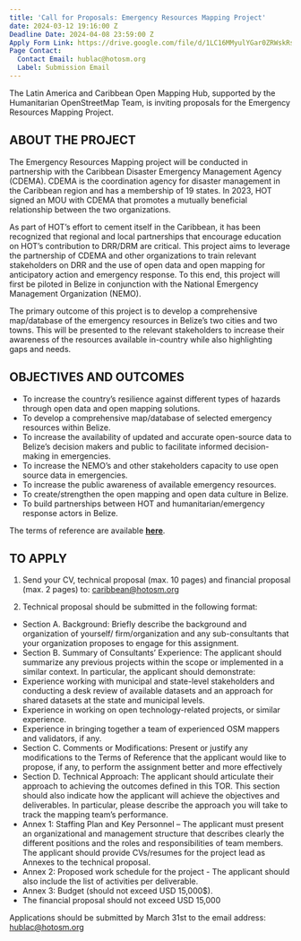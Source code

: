 ```yaml
---
title: 'Call for Proposals: Emergency Resources Mapping Project'
date: 2024-03-12 19:16:00 Z
Deadline Date: 2024-04-08 23:59:00 Z
Apply Form Link: https://drive.google.com/file/d/1LC16MMyulYGar0ZRWskRsUx8Lw48rBOW/view?usp=drive_link
Page Contact:
  Contact Email: hublac@hotosm.org
  Label: Submission Email
---
```


The Latin America and Caribbean Open Mapping Hub, supported by the Humanitarian OpenStreetMap Team, is inviting proposals for the Emergency Resources Mapping Project.

## ABOUT THE PROJECT

The Emergency Resources Mapping project will be conducted in partnership with the Caribbean Disaster Emergency Management Agency (CDEMA). CDEMA is the coordination agency for disaster management in the Caribbean region and has a membership of 19 states.  In 2023, HOT signed an MOU with CDEMA that promotes a mutually beneficial relationship between the two organizations.  

As part of HOT’s effort to cement itself in the Caribbean, it has been recognized that regional and local partnerships that encourage education on HOT’s contribution to DRR/DRM are critical.  This project aims to leverage the partnership of CDEMA and other organizations to train relevant stakeholders on DRR and the use of open data and open mapping for anticipatory action and emergency response.  To this end, this project will first be piloted in Belize in conjunction with the National Emergency Management Organization (NEMO). 

The primary outcome of this project is to develop a comprehensive map/database of the emergency resources in Belize’s two cities and two towns. This will be presented to the relevant stakeholders to increase their awareness of the resources available in-country while also highlighting gaps and needs.

## OBJECTIVES AND OUTCOMES

* To increase the country’s resilience against different types of hazards through open data and open mapping solutions. 
* To develop a comprehensive map/database of selected emergency resources within Belize.
* To increase the availability of updated and accurate open-source data to Belize’s decision makers and public to facilitate informed decision-making in emergencies.
* To increase the NEMO’s and other stakeholders capacity to use open source data in emergencies. 
* To increase the public awareness of available emergency resources.
* To create/strengthen the open mapping and open data culture in Belize.
* To build partnerships between HOT and humanitarian/emergency response actors in Belize. 

The terms of reference are available **[here](https://drive.google.com/file/d/1aDf_uKZZABgnSfEafNgfFXVCQzNDJiNt/view)**.

## TO APPLY
1. Send your CV, technical proposal (max. 10 pages) and financial proposal (max. 2 pages) to: caribbean@hotosm.org

2. Technical proposal should be submitted in the following format:
* Section A. Background: Briefly describe the background and organization of yourself/ firm/organization and any sub-consultants that your organization proposes to engage for this assignment. 
* Section B. Summary of Consultants’ Experience: The applicant should summarize any previous projects within the scope or implemented in a similar context. In particular, the applicant should demonstrate:
* Experience working with municipal and state-level stakeholders and conducting a desk review of available datasets and an approach for shared datasets at the state and municipal levels. 
* Experience in working on open technology-related projects, or similar experience.
* Experience in bringing together a team of experienced OSM mappers and validators, if any.
* Section C. Comments or Modifications: Present or justify any modifications to the Terms of Reference that the applicant would like to propose, if any, to perform the assignment better and more effectively
* Section D. Technical Approach: The applicant should articulate their approach to achieving the outcomes defined in this TOR. This section should also indicate how the applicant will achieve the objectives and deliverables. In particular, please describe the approach you will take to track the mapping team’s performance. 
* Annex 1: Staffing Plan and Key Personnel – The applicant must present an organizational and management structure that describes clearly the different positions and the roles and responsibilities of team members. The applicant should provide CVs/resumes for the project lead as Annexes to the technical proposal. 
* Annex 2: Proposed work schedule for the project - The applicant should also include the list of activities per deliverable. 
* Annex 3: Budget (should not exceed USD 15,000$). 
* The financial proposal should not exceed USD 15,000

Applications should be submitted by March 31st to the email address: hublac@hotosm.org